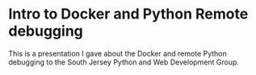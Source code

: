 # Intro to Docker and Python Remote debugging

This is a presentation I gave about the Docker and remote Python debugging to the South Jersey Python and Web Development Group.
